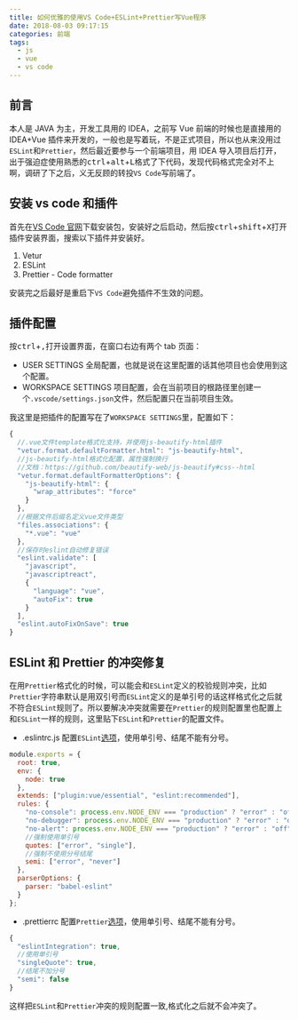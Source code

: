 ```yaml
---
title: 如何优雅的使用VS Code+ESLint+Prettier写Vue程序
date: 2018-08-03 09:17:15
categories: 前端
tags:
  - js
  - vue
  - vs code
---
```


## 前言

本人是 JAVA 为主，开发工具用的 IDEA，之前写 Vue 前端的时候也是直接用的 IDEA+Vue 插件来开发的，一般也是写着玩，不是正式项目，所以也从来没用过`ESLint`和`Prettier`，然后最近要参与一个前端项目，用 IDEA 导入项目后打开，出于强迫症使用熟悉的<kbd>ctrl</kbd>+<kbd>alt</kbd>+<kbd>L</kbd>格式了下代码，发现代码格式完全对不上啊，调研了下之后，义无反顾的转投`VS Code`写前端了。

## 安装 vs code 和插件

首先在[VS Code 官网](https://code.visualstudio.com/)下载安装包，安装好之后启动，然后按<kbd>ctrl</kbd>+<kbd>shift</kbd>+<kbd>X</kbd>打开插件安装界面，搜索以下插件并安装好。

1.  Vetur
2.  ESLint
3.  Prettier - Code formatter

安装完之后最好是重启下`VS Code`避免插件不生效的问题。

## 插件配置

按<kbd>ctrl</kbd>+<kbd>,</kbd>打开设置界面，在窗口右边有两个 tab 页面：

- USER SETTINGS
  全局配置，也就是说在这里配置的话其他项目也会使用到这个配置。
- WORKSPACE SETTINGS
  项目配置，会在当前项目的根路径里创建一个`.vscode/settings.json`文件，然后配置只在当前项目生效。

我这里是把插件的配置写在了`WORKSPACE SETTINGS`里，配置如下：

```js
{
  //.vue文件template格式化支持，并使用js-beautify-html插件
  "vetur.format.defaultFormatter.html": "js-beautify-html",
  //js-beautify-html格式化配置，属性强制换行
  //文档：https://github.com/beautify-web/js-beautify#css--html
  "vetur.format.defaultFormatterOptions": {
    "js-beautify-html": {
      "wrap_attributes": "force"
    }
  },
  //根据文件后缀名定义vue文件类型
  "files.associations": {
    "*.vue": "vue"
  },
  //保存时eslint自动修复错误
  "eslint.validate": [
    "javascript",
    "javascriptreact",
    {
      "language": "vue",
      "autoFix": true
    }
  ],
  "eslint.autoFixOnSave": true
}
```

## ESLint 和 Prettier 的冲突修复

在用`Prettier`格式化的时候，可以能会和`ESLint`定义的校验规则冲突，比如`Prettier`字符串默认是用双引号而`ESLint`定义的是单引号的话这样格式化之后就不符合`ESLint`规则了。所以要解决冲突就需要在`Prettier`的规则配置里也配置上和`ESLint`一样的规则，这里贴下`ESLint`和`Prettier`的配置文件。

- .eslintrc.js
  配置`ESLint`[选项](http://eslint.cn/docs/rules/)，使用单引号、结尾不能有分号。

```js
module.exports = {
  root: true,
  env: {
    node: true
  },
  extends: ["plugin:vue/essential", "eslint:recommended"],
  rules: {
    "no-console": process.env.NODE_ENV === "production" ? "error" : "off",
    "no-debugger": process.env.NODE_ENV === "production" ? "error" : "off",
    "no-alert": process.env.NODE_ENV === "production" ? "error" : "off",
    //强制使用单引号
    quotes: ["error", "single"],
    //强制不使用分号结尾
    semi: ["error", "never"]
  },
  parserOptions: {
    parser: "babel-eslint"
  }
};
```

- .prettierrc
  配置`Prettier`[选项](https://prettier.io/docs/en/options.html)，使用单引号、结尾不能有分号。

```js
{
  "eslintIntegration": true,
  //使用单引号
  "singleQuote": true,
  //结尾不加分号
  "semi": false
}
```

这样把`ESLint`和`Prettier`冲突的规则配置一致,格式化之后就不会冲突了。
